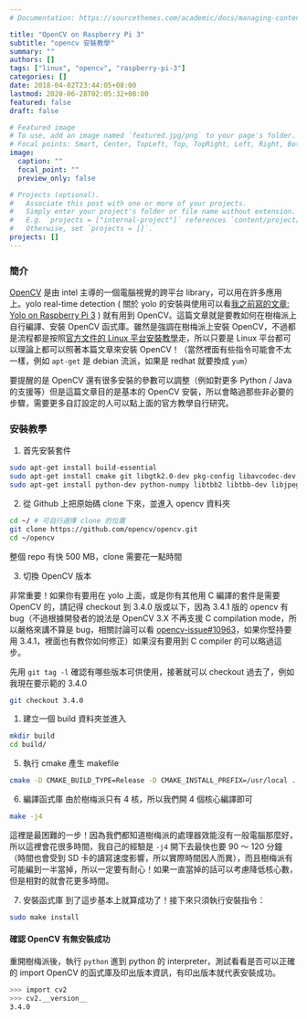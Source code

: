 ```yaml
---
# Documentation: https://sourcethemes.com/academic/docs/managing-content/

title: "OpenCV on Raspberry Pi 3"
subtitle: "opencv 安裝教學"
summary: ""
authors: []
tags: ["linux", "opencv", "raspberry-pi-3"]
categories: []
date: 2018-04-02T23:44:05+08:00
lastmod: 2020-06-28T02:05:32+08:00
featured: false
draft: false

# Featured image
# To use, add an image named `featured.jpg/png` to your page's folder.
# Focal points: Smart, Center, TopLeft, Top, TopRight, Left, Right, BottomLeft, Bottom, BottomRight.
image:
  caption: ""
  focal_point: ""
  preview_only: false

# Projects (optional).
#   Associate this post with one or more of your projects.
#   Simply enter your project's folder or file name without extension.
#   E.g. `projects = ["internal-project"]` references `content/project/deep-learning/index.md`.
#   Otherwise, set `projects = []`.
projects: []
---
```


### 簡介
[OpenCV](https://opencv.org/) 是由 intel 主導的一個電腦視覺的跨平台 library，可以用在許多應用上。yolo real-time detection ( 關於 yolo 的安裝與使用可以看[我之前寫的文章: Yolo on Raspberry Pi 3](/posts/yolo-on-raspberry/) ) 就有用到 OpenCV。這篇文章就是要教如何在樹梅派上自行編譯、安裝 OpenCV 函式庫。雖然是強調在樹梅派上安裝 OpenCV，不過都是流程都是按照[官方文件的 Linux 平台安裝教學](https://docs.opencv.org/master/d7/d9f/tutorial_linux_install.html)走，所以只要是 Linux 平台都可以理論上都可以照著本篇文章來安裝 OpenCV！（當然裡面有些指令可能會不太一樣，例如 `apt-get` 是 debian 流派，如果是 redhat 就要換成 `yum`）


要提醒的是 OpenCV 還有很多安裝的參數可以調整（例如對更多 Python / Java 的支援等）但是這篇文章目的是基本的 OpenCV 安裝，所以會略過那些非必要的步驟，需要更多自訂設定的人可以點上面的官方教學自行研究。

### 安裝教學

1. 首先安裝套件
```bash
sudo apt-get install build-essential
sudo apt-get install cmake git libgtk2.0-dev pkg-config libavcodec-dev libavformat-dev libswscale-dev
sudo apt-get install python-dev python-numpy libtbb2 libtbb-dev libjpeg-dev libpng-dev libtiff-dev libjasper-dev libdc1394-22-dev # 這行的套件非必要，可裝可不裝
```

2. 從 Github 上把原始碼 clone 下來，並進入 opencv 資料夾
```bash
cd ~/ # 可自行選擇 clone 的位置
git clone https://github.com/opencv/opencv.git
cd ~/opencv
```
  整個 repo 有快 500 MB，clone 需要花一點時間

3. 切換 OpenCV 版本

  非常重要！如果你有要用在 yolo 上面，或是你有其他用 C 編譯的套件是需要 OpenCV 的，請記得 checkout 到 3.4.0 版或以下，因為 3.4.1 版的 opencv 有 bug（不過根據開發者的說法是 OpenCV 3.X 不再支援 C compilation mode，所以嚴格來講不算是 bug，相關討論可以看 [opencv-issue#10963](https://github.com/opencv/opencv/issues/10963)，如果你堅持要用 3.4.1，裡面也有教你如何修正）如果沒有要用到 C compiler 的可以略過這步。

  先用 `git tag -l` 確認有哪些版本可供使用，接著就可以 checkout 過去了，例如我現在要示範的 3.4.0
```bash
git checkout 3.4.0
```

1. 建立一個 build 資料夾並進入
```bash
mkdir build
cd build/
```

5. 執行 cmake 產生 makefile
```bash
cmake -D CMAKE_BUILD_TYPE=Release -D CMAKE_INSTALL_PREFIX=/usr/local ..
```

6. 編譯函式庫
    由於樹梅派只有 4 核，所以我們開 4 個核心編譯即可
```bash
make -j4
```
這裡是最困難的一步！因為我們都知道樹梅派的處理器效能沒有一般電腦那麼好，所以這裡會花很多時間，我自己的經驗是 `-j4` 開下去最快也要 90 ～ 120 分鐘（時間也會受到 SD 卡的讀寫速度影響，所以實際時間因人而異），而且樹梅派有可能編到一半當掉，所以一定要有耐心！如果一直當掉的話可以考慮降低核心數，但是相對的就會花更多時間。

7. 安裝函式庫
    到了這步基本上就算成功了！接下來只須執行安裝指令：
```bash
sudo make install
```


#### 確認 OpenCV 有無安裝成功

重開樹梅派後，執行 `python` 進到 python 的 interpreter，測試看看是否可以正確的 import OpenCV 的函式庫及印出版本資訊，有印出版本就代表安裝成功。

```bash
>>> import cv2
>>> cv2.__version__
3.4.0
```
